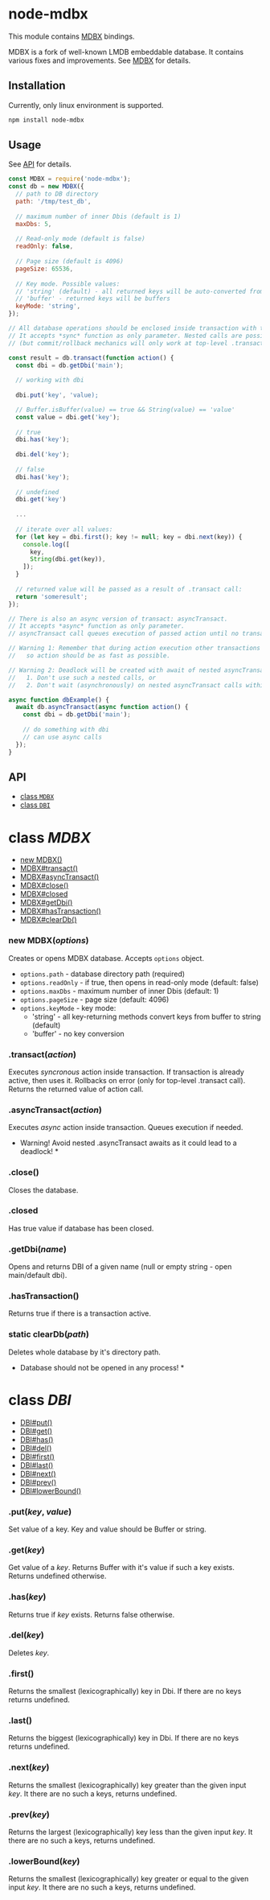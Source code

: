 # **node-mdbx**
This module contains [MDBX](https://github.com/erthink/libmdbx) bindings.

MDBX is a fork of well-known LMDB embeddable database. It contains various fixes and improvements.
See [MDBX](https://github.com/erthink/libmdbx) for details.

## Installation
Currently, only linux environment is supported.

```bash
npm install node-mdbx
```

## Usage
See [API](#api) for details.

```js
const MDBX = require('node-mdbx');
const db = new MDBX({
  // path to DB directory
  path: '/tmp/test_db',
  
  // maximum number of inner Dbis (default is 1)
  maxDbs: 5,
  
  // Read-only mode (default is false)
  readOnly: false,
  
  // Page size (default is 4096)
  pageSize: 65536,
  
  // Key mode. Possible values:
  // 'string' (default) - all returned keys will be auto-converted from buffer to string
  // 'buffer' - returned keys will be buffers
  keyMode: 'string',
});

// All database operations should be enclosed inside transaction with transact method.
// It accepts *sync* function as only parameter. Nested calls are possible
// (but commit/rollback mechanics will only work at top-level .transact call).

const result = db.transact(function action() {
  const dbi = db.getDbi('main');
  
  // working with dbi
  
  dbi.put('key', 'value);

  // Buffer.isBuffer(value) == true && String(value) == 'value'
  const value = dbi.get('key');
  
  // true
  dbi.has('key');
  
  dbi.del('key');
  
  // false
  dbi.has('key');
  
  // undefined
  dbi.get('key')
  
  ...
  
  // iterate over all values:
  for (let key = dbi.first(); key != null; key = dbi.next(key)) {
    console.log([
      key,
      String(dbi.get(key)),
    ]);
  }
  
  // returned value will be passed as a result of .transact call:
  return 'someresult';
});

// There is also an async version of transact: asyncTransact.
// It accepts *async* function as only parameter. 
// asyncTransact call queues execution of passed action until no transaction is active.

// Warning 1: Remember that during action execution other transactions cannot be processed,
//   so action should be as fast as possible.

// Warning 2: Deadlock will be created with await of nested asyncTransact call. To overcome it:
//   1. Don't use such a nested calls, or
//   2. Don't wait (asynchronously) on nested asyncTransact calls within initial asyncTransact call stack.

async function dbExample() {
  await db.asyncTransact(async function action() {
    const dbi = db.getDbi('main');
    
    // do something with dbi
    // can use async calls
  });
}
```

## API

- [class `MDBX`](#class-mdbx)
- [class `DBI`](#class-dbi)

# class *MDBX*

- [new MDBX()](#new-mdbxoptions)
- [MDBX#transact()](#transactaction)
- [MDBX#asyncTransact()](#asynctransactaction)
- [MDBX#close()](#close)
- [MDBX#closed](#closed)
- [MDBX#getDbi()](#getdbiname)
- [MDBX#hasTransaction()](#hastransaction)
- [MDBX#clearDb()](#static-cleardbpath)

### new MDBX(*options*)
Creates or opens MDBX database. Accepts `options` object.
- `options.path` - database directory path (required)
- `options.readOnly` - if true, then opens in read-only mode (default: false)
- `options.maxDbs` - maximum number of inner Dbis (default: 1)
- `options.pageSize` - page size (default: 4096)
- `options.keyMode` - key mode:
  * 'string' - all key-returning methods convert keys from buffer to string (default)
  * 'buffer' - no key conversion

### .transact(*action*)
Executes *syncronous* action inside transaction. If transaction is already active, then uses it.
Rollbacks on error (only for top-level .transact call). Returns the returned value of action call.

### .asyncTransact(*action*)
Executes *async* action inside transaction. Queues execution if needed.
* Warning! Avoid nested .asyncTransact awaits as it could lead to a deadlock! *

### .close()
Closes the database.

### .closed
Has true value if database has been closed.

### .getDbi(*name*)
Opens and returns DBI of a given name (null or empty string - open main/default dbi).

### .hasTransaction()
Returns true if there is a transaction active.

### static clearDb(*path*)
Deletes whole database by it's directory path.
* Database should not be opened in any process! *

# class *DBI*
- [DBI#put()](#putkey-value)
- [DBI#get()](#getkey)
- [DBI#has()](#haskey)
- [DBI#del()](#delkey)
- [DBI#first()](#first)
- [DBI#last()](#last)
- [DBI#next()](#nextkey)
- [DBI#prev()](#prevkey)
- [DBI#lowerBound()](#lowerboundkey)

### .put(*key*, *value*)
Set value of a key. Key and value should be Buffer or string.

### .get(*key*)
Get value of a *key*. Returns Buffer with it's value if such a key exists. Returns undefined otherwise.

### .has(*key*)
Returns true if *key* exists. Returns false otherwise.

### .del(*key*)
Deletes *key*.

### .first()
Returns the smallest (lexicographically) key in Dbi. If there are no keys returns undefined.

### .last()
Returns the biggest (lexicographically) key in Dbi. If there are no keys returns undefined.

### .next(*key*)
Returns the smallest (lexicographically) key greater than the given input *key*.
It there are no such a keys, returns undefined.

### .prev(*key*)
Returns the largest (lexicographically) key less than the given input *key*.
It there are no such a keys, returns undefined.

### .lowerBound(*key*)
Returns the smallest (lexicographically) key greater or equal to the given input *key*.
It there are no such a keys, returns undefined.


